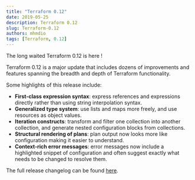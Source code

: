 ```yaml
---
title: "Terraform 0.12"
date: 2019-05-25
description: Terraform 0.12
slug: Terraform-0.12
authors: mhmdio
tags: [Terraform, 0.12]
---
```


The long waited Terraform 0.12 is here !
<!--truncate-->

Terraform 0.12 is a major update that includes dozens of improvements and features spanning the breadth and depth of Terraform functionality.

Some highlights of this release include:

- **First-class expression syntax**: express references and expressions directly rather than using string interpolation syntax.
- **Generalized type system**: use lists and maps more freely, and use resources as object values.
- **Iteration constructs**: transform and filter one collection into another collection, and generate nested configuration blocks from collections.
- **Structural rendering of plans**: plan output now looks more like configuration making it easier to understand.
- **Context-rich error messages**: error messages now include a highlighted snippet of configuration and often suggest exactly what needs to be changed to resolve them.

The full release changelog can be found [here](https://github.com/hashicorp/terraform/blob/v0.12.0/CHANGELOG.md).
